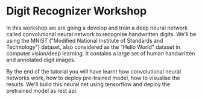 # Digit Recognizer Workshop

In this workshop we are going a develop and train a deep neural network called convolutional neural network to recognise handwritten digits. We'll be using the MNIST ("Modified National Institute of Standards and Technology") dataset, also considered as the "Hello World" dataset in computer vision/deep learning. It contains a large set of human handwritten and annotated digit images.

By the end of the tutorial you will have learnt how convolutional neural networks work, how to deploy pre-trained model, how to visualise the results. We'll build this neural net using tensorflow and deploy the pretrained model as rest api.
